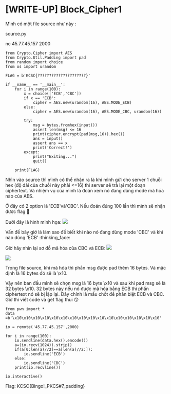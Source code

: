 # [WRITE-UP] Block_Cipher1
Mình có một file source như này : 

source.py

nc 45.77.45.157 2000

```python=
from Crypto.Cipher import AES
from Crypto.Util.Padding import pad
from random import choice
from os import urandom

FLAG = b'KCSC{?????????????????????}'

if __name__ == '__main__':
    for i in range(100):
        x = choice(['ECB','CBC'])
        if x == 'ECB':
            cipher = AES.new(urandom(16), AES.MODE_ECB)
        else:
            cipher = AES.new(urandom(16), AES.MODE_CBC, urandom(16))

        try:
            msg = bytes.fromhex(input())
            assert len(msg) <= 16
            print(cipher.encrypt(pad(msg,16)).hex())
            ans = input()
            assert ans == x
            print('Correct!')
        except:
            print("Exiting...")
            quit()

    print(FLAG)
```
Nhìn vào source thì mình có thể nhận ra là khi mình gửi cho server 1 chuỗi hex (độ dài của chuỗi này phải <=16) thì server sẽ trả lại một đoạn ciphertext. Và nhiệm vụ của mình là đoán xem nó đang dùng mode mã hóa nào của AES.

Ở đây có 2 option là 'ECB'và'CBC'. Nếu đoán đúng 100 lần thì mình sẽ nhận được flag :triangular_flag_on_post: 

Dưới đây là hình minh họa:
![](https://i.imgur.com/M0FC6J9.png)

Vấn đề bây giờ là làm sao để biết khi nào nó đang dùng mode 'CBC' và khi nào dùng 'ECB' :thinking_face: 

Giờ hãy nhìn lại sơ đồ mã hóa của CBC và ECB:
![](https://i.imgur.com/3d4Ar5W.png)

![](https://i.imgur.com/4M5Wmmu.png)

Trong file source, khi mã hóa thì phần msg được pad thêm 16 bytes. Và mặc định là 16 bytes đó sẽ là \x10.


Vậy nên ban đầu mình sẽ chọn msg là 16 byte \x10 và sau khi pad msg sẽ là 32 bytes \x10. 32 bytes này nếu nó được mã hóa bằng ECB thì phần ciphertext nó sẽ bị lặp lại. Đây chính là mấu chốt để phân biệt ECB và CBC. Giờ thì viết code và get flag thui :kissing_smiling_eyes: 

```python=
from pwn import *
data =b'\x10\x10\x10\x10\x10\x10\x10\x10\x10\x10\x10\x10\x10\x10\x10\x10' 

io = remote('45.77.45.157',2000)

for i in range(100):
    io.sendline(data.hex().encode())
    a=(io.recv(1024)).strip()
    if(a[0:len(a)//2]==a[len(a)//2:]):
        io.sendline('ECB')
    else:
        io.sendline('CBC')
    print(io.recvline())

io.interactive()

```
Flag: KCSC{Bingo!_PKCS#7_padding}